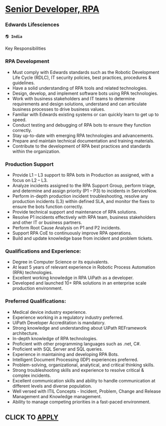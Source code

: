 # [Senior Developer, RPA](https://www.remotewlb.com/apply/senior-developer-rpa-69136)  
### Edwards Lifesciences  
#### `🌎 India`  

Key Responsibilities

### RPA Development

  * Must comply with Edwards standards such as the Robotic Development Life Cycle (RDLC), IT security policies, best practices, procedures & guidelines.
  * Have a solid understanding of RPA tools and related technologies.
  * Design, develop, and implement software bots using RPA technologies.
  * Work with business stakeholders and IT teams to determine requirements and design solutions, understand and can articulate business processes to drive business values.
  * Familiar with Edwards existing systems or can quickly learn to get up to speed.
  * Conduct testing and debugging of RPA bots to ensure they function correctly.
  * Stay up-to-date with emerging RPA technologies and advancements.
  * Prepare and maintain technical documentation and training materials.
  * Contribute to the development of RPA best practices and standards within the organization.

### Production Support

  * Provide L1 – L3 support to RPA bots in Production as assigned, with a focus on L2 – L3.
  * Analyze incidents assigned to the RPA Support Group, perform triage, and determine and assign priority (P1 – P3) to incidents in ServiceNow.
  * Perform in-depth production incident troubleshooting, resolve any production incidents (L3) within defined SLA, and monitor the fixes to ensure the bots function correctly.
  * Provide technical support and maintenance of RPA solutions.
  * Resolve P1 incidents effectively with RPA team, business stakeholders and other IT or business partners.
  * Perform Root Cause Analysis on P1 and P2 incidents.
  * Support RPA CoE to continuously improve RPA operations.
  * Build and update knowledge base from incident and problem tickets.

### Qualifications and Experience:

  * Degree in Computer Science or its equivalents.
  * At least 5 years of relevant experience in Robotic Process Automation (RPA) technologies.
  * Excellent working knowledge in RPA UiPath as a developer.
  * Developed and launched 10+ RPA solutions in an enterprise scale production environment.

### Preferred Qualifications:

  * Medical device industry experience.
  * Experience working in a regulatory industry preferred.
  * UiPath Developer Accreditation is mandatory.
  * Strong knowledge and understanding about UiPath REFramework architecture.
  * In-depth knowledge of RPA technologies.
  * Proficient with other programming languages such as .net, C#.
  * Proficient with SQL Server and SQL queries.
  * Experience in maintaining and developing RPA Bots.
  * Intelligent Document Processing (IDP) experiences preferred.
  * Problem-solving, organizational, analytical, and critical thinking skills.
  * Strong troubleshooting skills and experience to resolve critical & complex incidents.
  * Excellent communication skills and ability to handle communication at different levels and diverse population.
  * Well versed with ITIL Concepts - Incident, Problem, Change and Release Management and Knowledge management.
  * Ability to manage competing priorities in a fast-paced environment.

  
## CLICK TO [APPLY](https://www.remotewlb.com/apply/senior-developer-rpa-69136)


